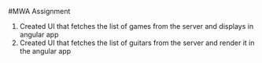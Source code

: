 #MWA Assignment
1. Created UI that fetches the list of games from the server and displays in angular app
1. Created UI that fetches the list of guitars from the server and render it in the angular app